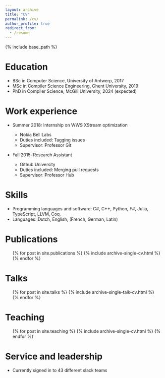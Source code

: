 ```yaml
---
layout: archive
title: "CV"
permalink: /cv/
author_profile: true
redirect_from:
  - /resume
---
```


{% include base_path %}

Education
======
* BSc in Computer Science, University of Antwerp, 2017
* MSc in Compiler Science Engineering, Ghent University, 2019
* PhD in Compiler Science, McGill University, 2024 (expected)

Work experience
======
* Summer 2018: Internship on WWS XStream optimization
  * Nokia Bell Labs
  * Duties included: Tagging issues
  * Supervisor: Professor Git

* Fall 2015: Research Assistant
  * Github University
  * Duties included: Merging pull requests
  * Supervisor: Professor Hub

Skills
======
* Programming languages and software: C#, C++, Python, F#, Julia, TypeScript, LLVM, Coq.
* Languages: Dutch, English, (French, German, Latin)

Publications
======
  <ul>{% for post in site.publications %}
    {% include archive-single-cv.html %}
  {% endfor %}</ul>

Talks
======
  <ul>{% for post in site.talks %}
    {% include archive-single-talk-cv.html %}
  {% endfor %}</ul>

Teaching
======
  <ul>{% for post in site.teaching %}
    {% include archive-single-cv.html %}
  {% endfor %}</ul>

Service and leadership
======
* Currently signed in to 43 different slack teams
